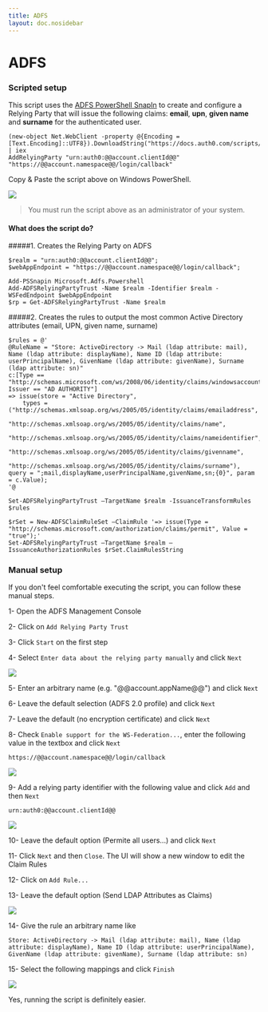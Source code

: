 ```yaml
---
title: ADFS
layout: doc.nosidebar
---
```

# ADFS

### Scripted setup
This script uses the [ADFS PowerShell SnapIn](http://technet.microsoft.com/en-us/library/adfs2-powershell-basics.aspx) to create and configure a Relying Party that will issue the following claims: __email__, __upn__, __given name__ and __surname__ for the authenticated user. 

    (new-object Net.WebClient -property @{Encoding = [Text.Encoding]::UTF8}).DownloadString("https://docs.auth0.com/scripts/adfs.ps1") | iex
    AddRelyingParty "urn:auth0:@@account.clientId@@" "https://@@account.namespace@@/login/callback"

Copy & Paste the script above on Windows PowerShell. 

![](img/adfs-script.png)

> You must run the script above as an administrator of your system.

#### What does the script do?

#####1. Creates the Relying Party on ADFS

    $realm = "urn:auth0:@@account.clientId@@";
    $webAppEndpoint = "https://@@account.namespace@@/login/callback";
    
    Add-PSSnapin Microsoft.Adfs.Powershell
    Add-ADFSRelyingPartyTrust -Name $realm -Identifier $realm -WSFedEndpoint $webAppEndpoint
    $rp = Get-ADFSRelyingPartyTrust -Name $realm

#####2. Creates the rules to output the most common Active Directory attributes (email, UPN, given name, surname)

    $rules = @'
    @RuleName = "Store: ActiveDirectory -> Mail (ldap attribute: mail), Name (ldap attribute: displayName), Name ID (ldap attribute: userPrincipalName), GivenName (ldap attribute: givenName), Surname (ldap attribute: sn)" 
    c:[Type == "http://schemas.microsoft.com/ws/2008/06/identity/claims/windowsaccountname", Issuer == "AD AUTHORITY"] 
    => issue(store = "Active Directory", 
        types = ("http://schemas.xmlsoap.org/ws/2005/05/identity/claims/emailaddress", 
                 "http://schemas.xmlsoap.org/ws/2005/05/identity/claims/name", 
                 "http://schemas.xmlsoap.org/ws/2005/05/identity/claims/nameidentifier", 
                 "http://schemas.xmlsoap.org/ws/2005/05/identity/claims/givenname", 
                 "http://schemas.xmlsoap.org/ws/2005/05/identity/claims/surname"), query = ";mail,displayName,userPrincipalName,givenName,sn;{0}", param = c.Value);
    '@
  
    Set-ADFSRelyingPartyTrust –TargetName $realm -IssuanceTransformRules $rules

    $rSet = New-ADFSClaimRuleSet –ClaimRule '=> issue(Type = "http://schemas.microsoft.com/authorization/claims/permit", Value = "true");'
    Set-ADFSRelyingPartyTrust –TargetName $realm –IssuanceAuthorizationRules $rSet.ClaimRulesString

### Manual setup

If you don't feel comfortable executing the script, you can follow these manual steps.

1- Open the ADFS Management Console

2- Click on `Add Relying Party Trust`

3- Click `Start` on the first step

4- Select `Enter data about the relying party manually` and click `Next`

![](img/adfs-importmanual.png)

5- Enter an arbitrary name (e.g. "@@account.appName@@") and click `Next`

6- Leave the default selection (ADFS 2.0 profile) and click `Next`

7- Leave the default (no encryption certificate) and click `Next`

8- Check `Enable support for the WS-Federation...`, enter the following value in the textbox and click `Next`

    https://@@account.namespace@@/login/callback

![](img/adfs-url.png)
 
9- Add a relying party identifier with the following value and click `Add` and then `Next`

    urn:auth0:@@account.clientId@@

![](img/adfs-identifier.png)

10- Leave the default option (Permite all users...) and click `Next`

11- Click `Next` and then `Close`. The UI will show a new window to edit the Claim Rules

12- Click on `Add Rule...`

13- Leave the default option (Send LDAP Attributes as Claims)

![](img/adfs-sendldap.png)

14- Give the rule an arbitrary name like

    Store: ActiveDirectory -> Mail (ldap attribute: mail), Name (ldap attribute: displayName), Name ID (ldap attribute: userPrincipalName), GivenName (ldap attribute: givenName), Surname (ldap attribute: sn)

15- Select the following mappings and click `Finish`

![](img/adfs-claimrules.png)

Yes, running the script is definitely easier.